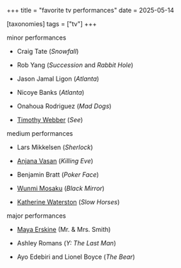 +++
title = "favorite tv performances"
date = 2025-05-14

[taxonomies]
tags = ["tv"]
+++

minor performances

- Craig Tate (_Snowfall_)

- Rob Yang (_Succession_ and _Rabbit Hole_)

- Jason Jamal Ligon (_Atlanta_)

- Nicoye Banks (_Atlanta_)

- Onahoua Rodriguez (_Mad Dogs_)

- [Timothy Webber] (_See_)

medium performances

- Lars Mikkelsen (_Sherlock_)

- [Anjana Vasan] (_Killing Eve_)

- Benjamin Bratt (_Poker Face_)

- [Wunmi Mosaku] (_Black Mirror_)

- [Katherine Waterston] (_Slow Horses_)

major performances

- [Maya Erskine] (Mr. & Mrs. Smith)

- Ashley Romans (_Y: The Last Man_)

- Ayo Edebiri and Lionel Boyce (_The Bear_)

[Anjana Vasan]: https://en.wikipedia.org/wiki/Anjana_Vasan
[Maya Erskine]: https://en.wikipedia.org/wiki/Maya_Erskine
[Timothy Webber]: https://en.wikipedia.org/wiki/Timothy_Webber
[Katherine Waterston]: https://en.wikipedia.org/wiki/Katherine_Waterston
[Wunmi Mosaku]: https://en.wikipedia.org/wiki/Wunmi_Mosaku
